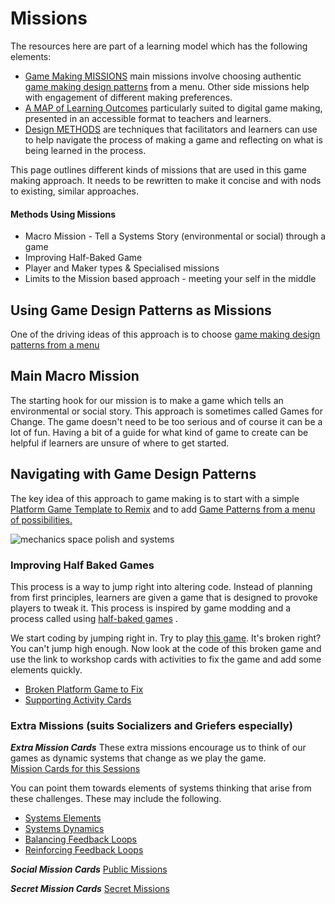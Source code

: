 # Missions

The resources here are part of a learning model which has the following elements:

* [Game Making MISSIONS](missions) main missions involve choosing authentic [game making design patterns](gamePatterns) from a menu. Other side missions help with engagement of different making preferences.
* [A MAP of Learning Outcomes](learningDimensions) particularly suited to digital game making, presented in an accessible format to teachers and learners.  
* [Design METHODS](methods) are techniques that facilitators and learners can use to help navigate the process of making a game and reflecting on what is being learned in the process.

This page outlines different kinds of missions that are used in this game making approach. It needs to be rewritten to make it concise and with nods to existing, similar approaches.

#### Methods Using Missions

* Macro Mission - Tell a Systems Story (environmental or social) through a game  
* Improving Half-Baked Game
* Player and Maker types & Specialised missions
* Limits to the Mission based approach - meeting your self in the middle

## Using Game Design Patterns as Missions

One of the driving ideas of this approach is to choose [game making design patterns from a menu](gamePatterns)


## Main Macro Mission

The starting hook for our mission is to make a game which tells an environmental or social story. This approach is sometimes called Games for Change. The game doesn't need to be too serious and of course it can be a lot of fun. Having a bit of a guide for what kind of game to create can be helpful if learners are unsure of where to get started.

## Navigating with Game Design Patterns

The key idea of this approach to game making is to start with a simple [Platform Game Template to Remix](https://makecode.com/_FqWD64MxEiRi) and to
add
[Game Patterns from a menu of possibilities.](gamePatterns) 

![mechanics space polish and systems](https://raw.githubusercontent.com/mickfuzz/getting-started-making-a-platformer-test1/master/images/mech_space_polish_systems.png)

### Improving Half Baked Games

This process is a way to jump right into altering code. Instead of planning from first principles,
learners are given a game that is designed to provoke players to tweak it. This process is inspired by game modding
and a process called using [half-baked games](https://discovery.ucl.ac.uk/id/eprint/10079330/8/Giannoutsou_Children%20challenging%20the%20design%20of%20half-baked%20games.%20Expressing%20values%20through%20the%20process%20of%20game%20modding_AAM.pdf)
.

We start coding by jumping right in. Try to play [this game](https://makecode.com/_2iLfej4d6Rfa). It's broken right? You can't jump high enough.
Now look at the code of this broken game and use the link to workshop cards with activities to fix the game and add some elements quickly.

- [Broken Platform Game to Fix](https://makecode.com/_2iLfej4d6Rfa)
- [Supporting Activity Cards](https://docs.google.com/presentation/d/1vgHFm4zSC3YEVAXJORSoDHBFYSBIHK2mSCNfgbpiaHY/edit?usp=sharing)


### Extra Missions (suits Socializers and Griefers especially)

***Extra Mission Cards*** These extra missions encourage us to think of our games as dynamic systems that change as we play the game.  
[Mission Cards for this Sessions](https://docs.google.com/document/d/1tKr8kWzoI6Hdn1zHPHmDP7hd4C_G12PSkwUP-Zsw69s/edit)

You can point them towards elements of systems thinking that arise from these challenges. These may include the following.

* [Systems Elements](learningDimensions#systems-elements)
* [Systems Dynamics](learningDimensions#systems-dynamics)
* [Balancing Feedback Loops](learningDimensions#balancing-feedback-loops)
* [Reinforcing Feedback Loops](learningDimensions#reinforcing-feedback-loops)

***Social Mission Cards***
[Public Missions](https://docs.google.com/document/d/1McML_A-MO1Hnwo5qiVVlh5Fv3rYsdsDe/edit)

***Secret Mission Cards***
[Secret Missions](https://docs.google.com/document/d/1K_EIO1CpWXnXiyqOI2LXcgFIpuWx5nnw/edit)
